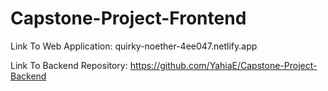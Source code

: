 # Capstone-Project-Frontend

Link To Web Application: quirky-noether-4ee047.netlify.app

Link To Backend Repository: https://github.com/YahiaE/Capstone-Project-Backend
